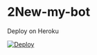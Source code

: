 # 2New-my-bot

 
 Deploy on Heroku



[![Deploy](https://www.herokucdn.com/deploy/button.svg)](https://github.com/Anuvind830/2New-my-bot)
